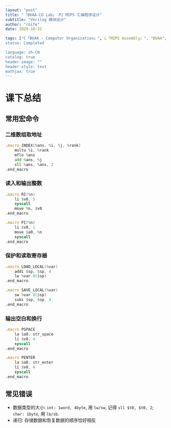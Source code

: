 ```yaml
---
layout: "post"
title: "「BUAA-CO Lab」 P2 MIPS 汇编程序设计"
subtitle: "Verilog 模块设计"
author: "roife"
date: 2020-10-31

tags: ["C「BUAA - Computer Organization」", L「MIPS Assembly」", "BUAA", "计算机组成"]
status: Completed

language: zh-CN
catalog: true
header-image: ""
header-style: text
mathjax: true
---
```


# 课下总结

## 常用宏命令

### 二维数组取地址

```asm
.macro INDEX(%ans, %i, %j, %rank)
    multu %i, %rank
    mflo %ans
    add %ans, %j
    sll %ans, %ans, 2
.end_macro
```

### 读入和输出整数

```asm
.macro RI(%n)
    li $v0, 5
    syscall
    move %n, $v0
.end_macro

.macro PI(%n)
    li $v0, 1
    move $a0, %n
    syscall
.end_macro
```

### 保护和读取寄存器

```asm
.macro LOAD_LOCAL(%var)
	addi $sp, $sp, 4
	lw %var 0($sp)
.end_macro

.macro SAVE_LOCAL(%var)
	sw %var 0($sp)
	subi $sp, $sp, 4
.end_macro
```

### 输出空白和换行

```asm
.macro PSPACE
	la $a0, str_space
	li $v0, 4
	syscall
.end_macro

.macro PENTER
	la $a0, str_enter
	li $v0, 4
	syscall
.end_macro
```

## 常见错误

- 数据类型的大小: `int: 1word, 4byte`, 用 `lw/sw`, 记得 `sll $t0, $t0, 2`; `char: 1byte`, 用 `lb/sb`.
- 递归: 存储数据和恢复数据的顺序恰好相反
